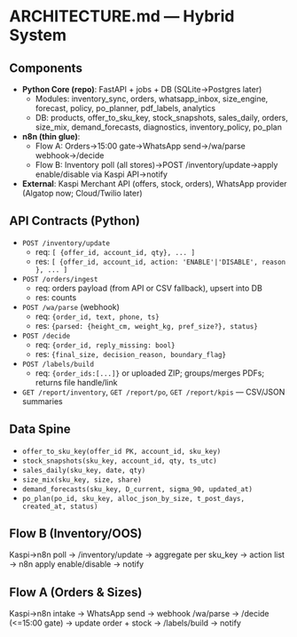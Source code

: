 # ARCHITECTURE.md — Hybrid System

## Components
- **Python Core (repo)**: FastAPI + jobs + DB (SQLite→Postgres later)
  - Modules: inventory_sync, orders, whatsapp_inbox, size_engine, forecast, policy, po_planner, pdf_labels, analytics
  - DB: products, offer_to_sku_key, stock_snapshots, sales_daily, orders, size_mix, demand_forecasts, diagnostics, inventory_policy, po_plan
- **n8n (thin glue)**:
  - Flow A: Orders→15:00 gate→WhatsApp send→/wa/parse webhook→/decide
  - Flow B: Inventory poll (all stores)→POST /inventory/update→apply enable/disable via Kaspi API→notify
- **External**: Kaspi Merchant API (offers, stock, orders), WhatsApp provider (Algatop now; Cloud/Twilio later)

## API Contracts (Python)
- `POST /inventory/update`
  - req: `[ {offer_id, account_id, qty}, ... ]`
  - res: `[ {offer_id, account_id, action: 'ENABLE'|'DISABLE', reason }, ... ]`
- `POST /orders/ingest`
  - req: orders payload (from API or CSV fallback), upsert into DB
  - res: counts
- `POST /wa/parse` (webhook)
  - req: `{order_id, text, phone, ts}`
  - res: `{parsed: {height_cm, weight_kg, pref_size?}, status}`
- `POST /decide`
  - req: `{order_id, reply_missing: bool}`
  - res: `{final_size, decision_reason, boundary_flag}`
- `POST /labels/build`
  - req: `{order_ids:[...]}` or uploaded ZIP; groups/merges PDFs; returns file handle/link
- `GET /report/inventory`, `GET /report/po`, `GET /report/kpis` — CSV/JSON summaries

## Data Spine
- `offer_to_sku_key(offer_id PK, account_id, sku_key)`
- `stock_snapshots(sku_key, account_id, qty, ts_utc)`
- `sales_daily(sku_key, date, qty)`
- `size_mix(sku_key, size, share)`
- `demand_forecasts(sku_key, D_current, sigma_90, updated_at)`
- `po_plan(po_id, sku_key, alloc_json_by_size, t_post_days, created_at, status)`

## Flow B (Inventory/OOS)
Kaspi→n8n poll → /inventory/update → aggregate per sku_key → action list → n8n apply enable/disable → notify

## Flow A (Orders & Sizes)
Kaspi→n8n intake → WhatsApp send → webhook /wa/parse → /decide (<=15:00 gate) → update order + stock → /labels/build → notify
